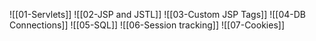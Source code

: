 ![[01-Servlets]]
![[02-JSP and JSTL]]
![[03-Custom JSP Tags]]
![[04-DB Connections]]
![[05-SQL]]
![[06-Session tracking]]
![[07-Cookies]]
